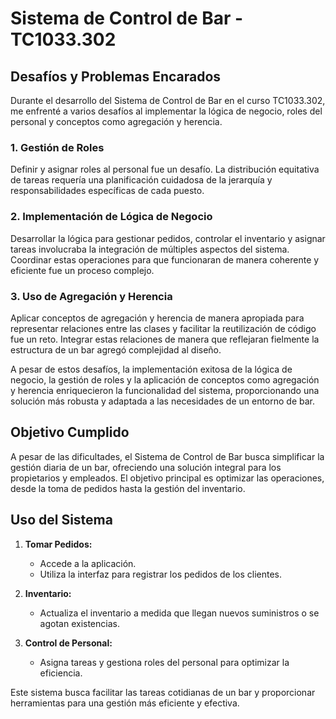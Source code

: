 # Sistema de Control de Bar - TC1033.302

## Desafíos y Problemas Encarados

Durante el desarrollo del Sistema de Control de Bar en el curso TC1033.302, me enfrenté a varios desafíos al implementar la lógica de negocio, roles del personal y conceptos como agregación y herencia.

### 1. Gestión de Roles
Definir y asignar roles al personal fue un desafío. La distribución equitativa de tareas requería una planificación cuidadosa de la jerarquía y responsabilidades específicas de cada puesto.

### 2. Implementación de Lógica de Negocio
Desarrollar la lógica para gestionar pedidos, controlar el inventario y asignar tareas involucraba la integración de múltiples aspectos del sistema. Coordinar estas operaciones para que funcionaran de manera coherente y eficiente fue un proceso complejo.

### 3. Uso de Agregación y Herencia
Aplicar conceptos de agregación y herencia de manera apropiada para representar relaciones entre las clases y facilitar la reutilización de código fue un reto. Integrar estas relaciones de manera que reflejaran fielmente la estructura de un bar agregó complejidad al diseño.

A pesar de estos desafíos, la implementación exitosa de la lógica de negocio, la gestión de roles y la aplicación de conceptos como agregación y herencia enriquecieron la funcionalidad del sistema, proporcionando una solución más robusta y adaptada a las necesidades de un entorno de bar.

## Objetivo Cumplido

A pesar de las dificultades, el Sistema de Control de Bar busca simplificar la gestión diaria de un bar, ofreciendo una solución integral para los propietarios y empleados. El objetivo principal es optimizar las operaciones, desde la toma de pedidos hasta la gestión del inventario.

## Uso del Sistema

1. **Tomar Pedidos:**
   - Accede a la aplicación.
   - Utiliza la interfaz para registrar los pedidos de los clientes.

2. **Inventario:**
   - Actualiza el inventario a medida que llegan nuevos suministros o se agotan existencias.

3. **Control de Personal:**
   - Asigna tareas y gestiona roles del personal para optimizar la eficiencia.

Este sistema busca facilitar las tareas cotidianas de un bar y proporcionar herramientas para una gestión más eficiente y efectiva.

